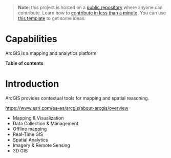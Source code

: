 > **Note**: this project is hosted on a [public repository](https://github.com/hhkaos/awesome-arcgis) where anyone can contribute. Learn how to [contribute in less than a minute](https://github.com/hhkaos/awesome-arcgis/blob/master/CONTRIBUTING.md#contributions). You can use [this template](https://github.com/esri-es/awesome-arcgis/blob/master/PRODUCT_PAGE_TEMPLATE.md) to get some ideas.

# Capabilities

ArcGIS is a mapping and analytics platform

<!-- START doctoc generated TOC please keep comment here to allow auto update -->
<!-- DON'T EDIT THIS SECTION, INSTEAD RE-RUN doctoc TO UPDATE -->
**Table of contents**


<!-- END doctoc generated TOC please keep comment here to allow auto update -->

# Introduction

ArcGIS provides contextual tools for mapping and spatial reasoning.

https://www.esri.com/es-es/arcgis/about-arcgis/overview

* Mapping & Visualization
* Data Collection & Management
* Offline mapping
* Real-Time GIS
* Spatial Analytics
* Imagery & Remote Sensing
* 3D GIS
